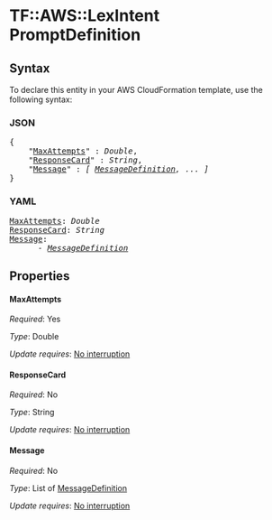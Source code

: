 # TF::AWS::LexIntent PromptDefinition

## Syntax

To declare this entity in your AWS CloudFormation template, use the following syntax:

### JSON

<pre>
{
    "<a href="#maxattempts" title="MaxAttempts">MaxAttempts</a>" : <i>Double</i>,
    "<a href="#responsecard" title="ResponseCard">ResponseCard</a>" : <i>String</i>,
    "<a href="#message" title="Message">Message</a>" : <i>[ <a href="messagedefinition.md">MessageDefinition</a>, ... ]</i>
}
</pre>

### YAML

<pre>
<a href="#maxattempts" title="MaxAttempts">MaxAttempts</a>: <i>Double</i>
<a href="#responsecard" title="ResponseCard">ResponseCard</a>: <i>String</i>
<a href="#message" title="Message">Message</a>: <i>
      - <a href="messagedefinition.md">MessageDefinition</a></i>
</pre>

## Properties

#### MaxAttempts

_Required_: Yes

_Type_: Double

_Update requires_: [No interruption](https://docs.aws.amazon.com/AWSCloudFormation/latest/UserGuide/using-cfn-updating-stacks-update-behaviors.html#update-no-interrupt)

#### ResponseCard

_Required_: No

_Type_: String

_Update requires_: [No interruption](https://docs.aws.amazon.com/AWSCloudFormation/latest/UserGuide/using-cfn-updating-stacks-update-behaviors.html#update-no-interrupt)

#### Message

_Required_: No

_Type_: List of <a href="messagedefinition.md">MessageDefinition</a>

_Update requires_: [No interruption](https://docs.aws.amazon.com/AWSCloudFormation/latest/UserGuide/using-cfn-updating-stacks-update-behaviors.html#update-no-interrupt)

